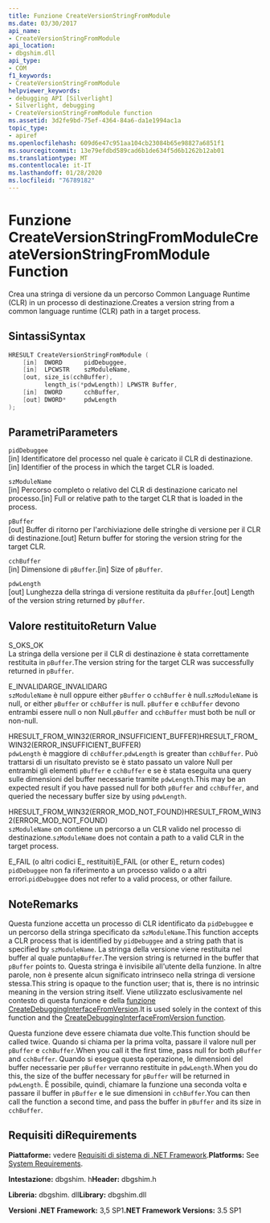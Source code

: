 ```yaml
---
title: Funzione CreateVersionStringFromModule
ms.date: 03/30/2017
api_name:
- CreateVersionStringFromModule
api_location:
- dbgshim.dll
api_type:
- COM
f1_keywords:
- CreateVersionStringFromModule
helpviewer_keywords:
- debugging API [Silverlight]
- Silverlight, debugging
- CreateVersionStringFromModule function
ms.assetid: 3d2fe9bd-75ef-4364-84a6-da1e1994ac1a
topic_type:
- apiref
ms.openlocfilehash: 609d6e47c951aa104cb23084b65e98827a6851f1
ms.sourcegitcommit: 13e79efdbd589cad6b1de634f5d6b1262b12ab01
ms.translationtype: MT
ms.contentlocale: it-IT
ms.lasthandoff: 01/28/2020
ms.locfileid: "76789182"
---
```

# <a name="createversionstringfrommodule-function"></a><span data-ttu-id="82ff2-102">Funzione CreateVersionStringFromModule</span><span class="sxs-lookup"><span data-stu-id="82ff2-102">CreateVersionStringFromModule Function</span></span>
<span data-ttu-id="82ff2-103">Crea una stringa di versione da un percorso Common Language Runtime (CLR) in un processo di destinazione.</span><span class="sxs-lookup"><span data-stu-id="82ff2-103">Creates a version string from a common language runtime (CLR) path in a target process.</span></span>  
  
## <a name="syntax"></a><span data-ttu-id="82ff2-104">Sintassi</span><span class="sxs-lookup"><span data-stu-id="82ff2-104">Syntax</span></span>  
  
```cpp  
HRESULT CreateVersionStringFromModule (  
    [in]  DWORD      pidDebuggee,  
    [in]  LPCWSTR    szModuleName,  
    [out, size_is(cchBuffer),  
          length_is(*pdwLength)] LPWSTR Buffer,  
    [in]  DWORD      cchBuffer,  
    [out] DWORD*     pdwLength  
);  
```  
  
## <a name="parameters"></a><span data-ttu-id="82ff2-105">Parametri</span><span class="sxs-lookup"><span data-stu-id="82ff2-105">Parameters</span></span>  
 `pidDebuggee`  
 <span data-ttu-id="82ff2-106">[in] Identificatore del processo nel quale è caricato il CLR di destinazione.</span><span class="sxs-lookup"><span data-stu-id="82ff2-106">[in] Identifier of the process in which the target CLR is loaded.</span></span>  
  
 `szModuleName`  
 <span data-ttu-id="82ff2-107">[in] Percorso completo o relativo del CLR di destinazione caricato nel processo.</span><span class="sxs-lookup"><span data-stu-id="82ff2-107">[in] Full or relative path to the target CLR that is loaded in the process.</span></span>  
  
 `pBuffer`  
 <span data-ttu-id="82ff2-108">[out] Buffer di ritorno per l'archiviazione delle stringhe di versione per il CLR di destinazione.</span><span class="sxs-lookup"><span data-stu-id="82ff2-108">[out] Return buffer for storing the version string for the target CLR.</span></span>  
  
 `cchBuffer`  
 <span data-ttu-id="82ff2-109">[in] Dimensione di `pBuffer`.</span><span class="sxs-lookup"><span data-stu-id="82ff2-109">[in] Size of `pBuffer`.</span></span>  
  
 `pdwLength`  
 <span data-ttu-id="82ff2-110">[out] Lunghezza della stringa di versione restituita da `pBuffer`.</span><span class="sxs-lookup"><span data-stu-id="82ff2-110">[out] Length of the version string returned by `pBuffer`.</span></span>  
  
## <a name="return-value"></a><span data-ttu-id="82ff2-111">Valore restituito</span><span class="sxs-lookup"><span data-stu-id="82ff2-111">Return Value</span></span>  
 <span data-ttu-id="82ff2-112">S_OK</span><span class="sxs-lookup"><span data-stu-id="82ff2-112">S_OK</span></span>  
 <span data-ttu-id="82ff2-113">La stringa della versione per il CLR di destinazione è stata correttamente restituita in `pBuffer`.</span><span class="sxs-lookup"><span data-stu-id="82ff2-113">The version string for the target CLR was successfully returned in `pBuffer`.</span></span>  
  
 <span data-ttu-id="82ff2-114">E_INVALIDARG</span><span class="sxs-lookup"><span data-stu-id="82ff2-114">E_INVALIDARG</span></span>  
 <span data-ttu-id="82ff2-115">`szModuleName` è null oppure either `pBuffer` o `cchBuffer` è null.</span><span class="sxs-lookup"><span data-stu-id="82ff2-115">`szModuleName` is null, or either `pBuffer` or `cchBuffer` is null.</span></span> <span data-ttu-id="82ff2-116">`pBuffer` e `cchBuffer` devono entrambi essere null o non Null.</span><span class="sxs-lookup"><span data-stu-id="82ff2-116">`pBuffer` and `cchBuffer` must both be null or non-null.</span></span>  
  
 <span data-ttu-id="82ff2-117">HRESULT_FROM_WIN32(ERROR_INSUFFICIENT_BUFFER)</span><span class="sxs-lookup"><span data-stu-id="82ff2-117">HRESULT_FROM_WIN32(ERROR_INSUFFICIENT_BUFFER)</span></span>  
 <span data-ttu-id="82ff2-118">`pdwLength` è maggiore di `cchBuffer`.</span><span class="sxs-lookup"><span data-stu-id="82ff2-118">`pdwLength` is greater than `cchBuffer`.</span></span> <span data-ttu-id="82ff2-119">Può trattarsi di un risultato previsto se è stato passato un valore Null per entrambi gli elementi `pBuffer` e `cchBuffer` e se è stata eseguita una query sulle dimensioni del buffer necessarie tramite `pdwLength`.</span><span class="sxs-lookup"><span data-stu-id="82ff2-119">This may be an expected result if you have passed null for both `pBuffer` and `cchBuffer`, and queried the necessary buffer size by using `pdwLength`.</span></span>  
  
 <span data-ttu-id="82ff2-120">HRESULT_FROM_WIN32(ERROR_MOD_NOT_FOUND)</span><span class="sxs-lookup"><span data-stu-id="82ff2-120">HRESULT_FROM_WIN32(ERROR_MOD_NOT_FOUND)</span></span>  
 <span data-ttu-id="82ff2-121">`szModuleName` on contiene un percorso a un CLR valido nel processo di destinazione.</span><span class="sxs-lookup"><span data-stu-id="82ff2-121">`szModuleName` does not contain a path to a valid CLR in the target process.</span></span>  
  
 <span data-ttu-id="82ff2-122">E_FAIL (o altri codici E_ restituiti)</span><span class="sxs-lookup"><span data-stu-id="82ff2-122">E_FAIL (or other E_ return codes)</span></span>  
 <span data-ttu-id="82ff2-123">`pidDebuggee` non fa riferimento a un processo valido o a altri errori.</span><span class="sxs-lookup"><span data-stu-id="82ff2-123">`pidDebuggee` does not refer to a valid process, or other failure.</span></span>  
  
## <a name="remarks"></a><span data-ttu-id="82ff2-124">Note</span><span class="sxs-lookup"><span data-stu-id="82ff2-124">Remarks</span></span>  
 <span data-ttu-id="82ff2-125">Questa funzione accetta un processo di CLR identificato da `pidDebuggee` e un percorso della stringa specificato da `szModuleName`.</span><span class="sxs-lookup"><span data-stu-id="82ff2-125">This function accepts a CLR process that is identified by `pidDebuggee` and a string path that is specified by `szModuleName`.</span></span> <span data-ttu-id="82ff2-126">La stringa della versione viene restituita nel buffer al quale punta`pBuffer`.</span><span class="sxs-lookup"><span data-stu-id="82ff2-126">The version string is returned in the buffer that `pBuffer` points to.</span></span> <span data-ttu-id="82ff2-127">Questa stringa è invisibile all'utente della funzione. In altre parole, non è presente alcun significato intrinseco nella stringa di versione stessa.</span><span class="sxs-lookup"><span data-stu-id="82ff2-127">This string is opaque to the function user; that is, there is no intrinsic meaning in the version string itself.</span></span> <span data-ttu-id="82ff2-128">Viene utilizzato esclusivamente nel contesto di questa funzione e della [funzione CreateDebuggingInterfaceFromVersion](createdebugginginterfacefromversion-function-for-silverlight.md).</span><span class="sxs-lookup"><span data-stu-id="82ff2-128">It is used solely in the context of this function and the [CreateDebuggingInterfaceFromVersion function](createdebugginginterfacefromversion-function-for-silverlight.md).</span></span>  
  
 <span data-ttu-id="82ff2-129">Questa funzione deve essere chiamata due volte.</span><span class="sxs-lookup"><span data-stu-id="82ff2-129">This function should be called twice.</span></span> <span data-ttu-id="82ff2-130">Quando si chiama per la prima volta, passare il valore null per `pBuffer` e `cchBuffer`.</span><span class="sxs-lookup"><span data-stu-id="82ff2-130">When you call it the first time, pass null for both `pBuffer` and `cchBuffer`.</span></span> <span data-ttu-id="82ff2-131">Quando si esegue questa operazione, le dimensioni del buffer necessarie per `pBuffer` verranno restituite in `pdwLength`.</span><span class="sxs-lookup"><span data-stu-id="82ff2-131">When you do this, the size of the buffer necessary for `pBuffer` will be returned in `pdwLength`.</span></span> <span data-ttu-id="82ff2-132">È possibile, quindi, chiamare la funzione una seconda volta e passare il buffer in `pBuffer` e le sue dimensioni in `cchBuffer`.</span><span class="sxs-lookup"><span data-stu-id="82ff2-132">You can then call the function a second time, and pass the buffer in `pBuffer` and its size in `cchBuffer`.</span></span>  
  
## <a name="requirements"></a><span data-ttu-id="82ff2-133">Requisiti di</span><span class="sxs-lookup"><span data-stu-id="82ff2-133">Requirements</span></span>  
 <span data-ttu-id="82ff2-134">**Piattaforme:** vedere [Requisiti di sistema di .NET Framework](../../../../docs/framework/get-started/system-requirements.md).</span><span class="sxs-lookup"><span data-stu-id="82ff2-134">**Platforms:** See [System Requirements](../../../../docs/framework/get-started/system-requirements.md).</span></span>  
  
 <span data-ttu-id="82ff2-135">**Intestazione:** dbgshim. h</span><span class="sxs-lookup"><span data-stu-id="82ff2-135">**Header:** dbgshim.h</span></span>  
  
 <span data-ttu-id="82ff2-136">**Libreria:** dbgshim. dll</span><span class="sxs-lookup"><span data-stu-id="82ff2-136">**Library:** dbgshim.dll</span></span>  
  
 <span data-ttu-id="82ff2-137">**Versioni .NET Framework:** 3,5 SP1</span><span class="sxs-lookup"><span data-stu-id="82ff2-137">**.NET Framework Versions:** 3.5 SP1</span></span>
